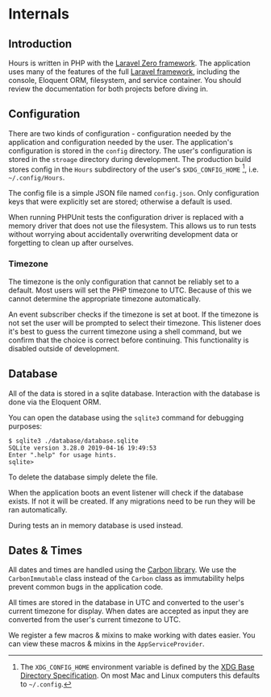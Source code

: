 # Internals

## Introduction

Hours is written in PHP with the [Laravel Zero framework](https://laravel-zero.com).  The application uses many of the features of the full [Laravel framework](https://laravel.com), including the console, Eloquent ORM, filesystem, and service container.  You should review the documentation for both projects before diving in.

## Configuration

There are two kinds of configuration - configuration needed by the application and configuration needed by the user.  The application's configuration is stored in the `config` directory.  The user's configuration is stored in the `stroage` directory during development.  The production build stores config in the `Hours` subdirectory of the user's `$XDG_CONFIG_HOME` [^1], i.e. `~/.config/Hours`.

The config file is a simple JSON file named `config.json`.  Only configuration keys that were explicitly set are stored;  otherwise a default is used.

When running PHPUnit tests the configuration driver is replaced with a memory driver that does not use the filesystem.  This allows us to run tests without worrying about accidentally overwriting development data or forgetting to clean up after ourselves.

### Timezone

The timezone is the only configuration that cannot be reliably set to a default.  Most users will set the PHP timezone to UTC.  Because of this we cannot determine the appropriate timezone automatically.

An event subscriber checks if the timezone is set at boot.  If the timezone is not set the user will be prompted to select their timezone.  This listener does it's best to guess the current timezone using a shell command, but we confirm that the choice is correct before continuing.  This functionality is disabled outside of development.

## Database

All of the data is stored in a sqlite database.  Interaction with the database is done via the Eloquent ORM.

You can open the database using the `sqlite3` command for debugging purposes:

```console
$ sqlite3 ./database/database.sqlite
SQLite version 3.28.0 2019-04-16 19:49:53
Enter ".help" for usage hints.
sqlite> 
```

To delete the database simply delete the file.

When the application boots an event listener will check if the database exists.  If not it will be created.  If any migrations need to be run they will be ran automatically.

During tests an in memory database is used instead.

## Dates & Times

All dates and times are handled using the [Carbon library](https://carbon.nesbot.com).  We use the `CarbonImmutable` class instead of the `Carbon` class as immutability helps prevent common bugs in the application code.

All times are stored in the database in UTC and converted to the user's current timezone for display.  When dates are accepted as input they are converted from the user's current timezone to UTC.

We register a few macros & mixins to make working with dates easier.  You can view these macros & mixins in the `AppServiceProvider`.

[^1]: The `XDG_CONFIG_HOME` environment variable is defined by the [XDG Base Directory Specification](https://specifications.freedesktop.org/basedir-spec/basedir-spec-latest.html).  On most Mac and Linux computers this defaults to `~/.config`.

